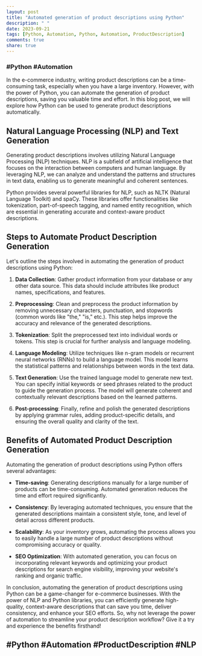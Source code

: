 ```yaml
---
layout: post
title: "Automated generation of product descriptions using Python"
description: " "
date: 2023-09-21
tags: [Python, Automation, Python, Automation, ProductDescription]
comments: true
share: true
---
```

### #Python #Automation

In the e-commerce industry, writing product descriptions can be a time-consuming task, especially when you have a large inventory. However, with the power of Python, you can automate the generation of product descriptions, saving you valuable time and effort. In this blog post, we will explore how Python can be used to generate product descriptions automatically.

## Natural Language Processing (NLP) and Text Generation
Generating product descriptions involves utilizing Natural Language Processing (NLP) techniques. NLP is a subfield of artificial intelligence that focuses on the interaction between computers and human language. By leveraging NLP, we can analyze and understand the patterns and structures in text data, enabling us to generate meaningful and coherent sentences.

Python provides several powerful libraries for NLP, such as NLTK (Natural Language Toolkit) and spaCy. These libraries offer functionalities like tokenization, part-of-speech tagging, and named entity recognition, which are essential in generating accurate and context-aware product descriptions.

## Steps to Automate Product Description Generation
Let's outline the steps involved in automating the generation of product descriptions using Python:

1. **Data Collection**: Gather product information from your database or any other data source. This data should include attributes like product names, specifications, and features.

2. **Preprocessing**: Clean and preprocess the product information by removing unnecessary characters, punctuation, and stopwords (common words like "the," "is," etc.). This step helps improve the accuracy and relevance of the generated descriptions.

3. **Tokenization**: Split the preprocessed text into individual words or tokens. This step is crucial for further analysis and language modeling.

4. **Language Modeling**: Utilize techniques like n-gram models or recurrent neural networks (RNNs) to build a language model. This model learns the statistical patterns and relationships between words in the text data.

5. **Text Generation**: Use the trained language model to generate new text. You can specify initial keywords or seed phrases related to the product to guide the generation process. The model will generate coherent and contextually relevant descriptions based on the learned patterns.

6. **Post-processing**: Finally, refine and polish the generated descriptions by applying grammar rules, adding product-specific details, and ensuring the overall quality and clarity of the text.

## Benefits of Automated Product Description Generation
Automating the generation of product descriptions using Python offers several advantages:

- **Time-saving**: Generating descriptions manually for a large number of products can be time-consuming. Automated generation reduces the time and effort required significantly.

- **Consistency**: By leveraging automated techniques, you ensure that the generated descriptions maintain a consistent style, tone, and level of detail across different products.

- **Scalability**: As your inventory grows, automating the process allows you to easily handle a large number of product descriptions without compromising accuracy or quality.

- **SEO Optimization**: With automated generation, you can focus on incorporating relevant keywords and optimizing your product descriptions for search engine visibility, improving your website's ranking and organic traffic.

In conclusion, automating the generation of product descriptions using Python can be a game-changer for e-commerce businesses. With the power of NLP and Python libraries, you can efficiently generate high-quality, context-aware descriptions that can save you time, deliver consistency, and enhance your SEO efforts. So, why not leverage the power of automation to streamline your product description workflow? Give it a try and experience the benefits firsthand!

## #Python #Automation #ProductDescription #NLP